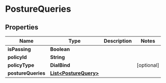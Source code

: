 

# PostureQueries


## Properties

| Name | Type | Description | Notes |
|------------ | ------------- | ------------- | -------------|
|**isPassing** | **Boolean** |  |  |
|**policyId** | **String** |  |  |
|**policyType** | **DialBind** |  |  [optional] |
|**postureQueries** | [**List&lt;PostureQuery&gt;**](PostureQuery.md) |  |  |



